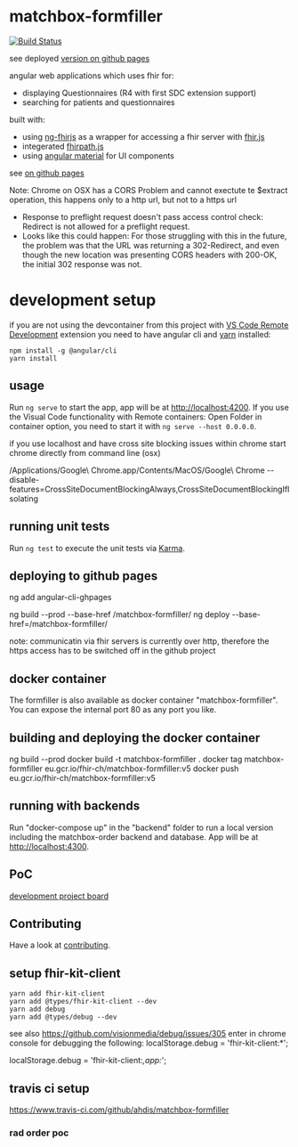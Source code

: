 # matchbox-formfiller

[![Build Status](https://travis-ci.com/ahdis/matchbox-formfiller.svg?branch=master)](https://travis-ci.com/ahdis/matchbox-formfiller)

see deployed [version on github pages](https://ahdis.github.io/matchbox-formfiller/#/)

angular web applications which uses fhir for:

- displaying Questionnaires (R4 with first SDC extension support)
- searching for patients and questionnaires

built with:

- using [ng-fhirjs](https://github.com/ahdis/ng-fhirjs) as a wrapper for accessing a fhir server with [fhir.js](https://github.com/FHIR/fhir.js)
- integerated [fhirpath.js](https://github.com/lhncbc/fhirpath.js/)
- using [angular material](https://material.angular.io/) for UI components

see [on github pages](https://ahdis.github.io/matchbox-formfiller)

Note:
Chrome on OSX has a CORS Problem and cannot exectute te $extract operation, this happens only to a http url, but not to a https url

- Response to preflight request doesn't pass access control check: Redirect is not allowed for a preflight request.
- Looks like this could happen: For those struggling with this in the future, the problem was that the URL was returning a 302-Redirect, and even though the new location was presenting CORS headers with 200-OK, the initial 302 response was not.

# development setup

if you are not using the devcontainer from this project with [VS Code Remote Development](https://code.visualstudio.com/docs/remote/containers) extension you need to have angular cli and [yarn](https://yarnpkg.com/en/) installed:

```
npm install -g @angular/cli
yarn install
```

## usage

Run `ng serve` to start the app, app will be at [http://localhost:4200](http://localhost:4200/).
If you use the Visual Code functionality with Remote containers: Open Folder in container option, you need to start it with `ng serve --host 0.0.0.0`.

if you use localhost and have cross site blocking issues within chrome start chrome directly from command line (osx)

/Applications/Google\ Chrome.app/Contents/MacOS/Google\ Chrome --disable-features=CrossSiteDocumentBlockingAlways,CrossSiteDocumentBlockingIfIsolating

## running unit tests

Run `ng test` to execute the unit tests via [Karma](https://karma-runner.github.io).

## deploying to github pages

ng add angular-cli-ghpages

ng build --prod --base-href /matchbox-formfiller/
ng deploy --base-href=/matchbox-formfiller/

note: communicatin via fhir servers is currently over http, therefore the https access has to be switched off in the github project

## docker container

The formfiller is also available as docker container "matchbox-formfiller". You can expose the internal port 80 as any port you like.

## building and deploying the docker container

ng build --prod
docker build -t matchbox-formfiller .
docker tag matchbox-formfiller eu.gcr.io/fhir-ch/matchbox-formfiller:v5
docker push eu.gcr.io/fhir-ch/matchbox-formfiller:v5

## running with backends

Run "docker-compose up" in the "backend" folder to run a local version including the matchbox-order backend and database.
App will be at [http://localhost:4300](http://localhost:4300/).

## PoC

[development project board](https://github.com/ahdis/matchbox-formfiller/projects/1)

## Contributing

Have a look at [contributing](CONTRIBUTING.md).

## setup fhir-kit-client

```
yarn add fhir-kit-client
yarn add @types/fhir-kit-client --dev
yarn add debug
yarn add @types/debug --dev

```

see also https://github.com/visionmedia/debug/issues/305
enter in chrome console for debugging the following:
localStorage.debug = 'fhir-kit-client:\*';

localStorage.debug = 'fhir-kit-client:_,app:_';

## travis ci setup

https://www.travis-ci.com/github/ahdis/matchbox-formfiller

### rad order poc

